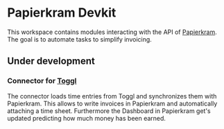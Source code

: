 # Papierkram Devkit

This workspace contains modules interacting with the API of [Papierkram](https://papierkram.de).
The goal is to automate tasks to simplify invoicing.

## Under development

### Connector for [Toggl](https://togglc.com)

The connector loads time entries from Toggl and synchronizes them with Papierkram.
This allows to write invoices in Papierkram and automatically attaching a time sheet.
Furthermore the Dashboard in Papierkram get's updated predicting how much money has been earned.
